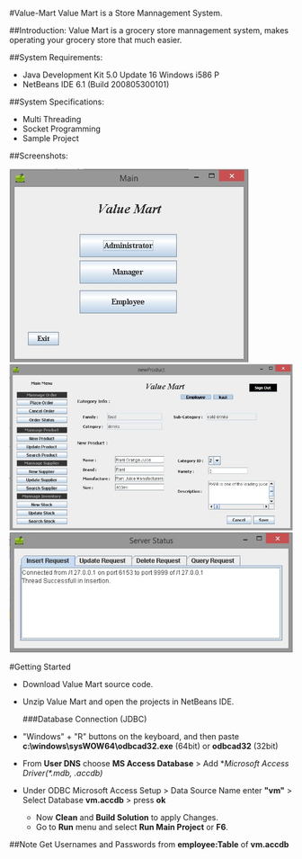 #Value-Mart
Value Mart is a Store Mannagement System.

##Introduction:
Value Mart is a grocery store mannagement system, makes operating your grocery store that much easier.

##System Requirements:
  - Java Development Kit 5.0 Update 16 Windows i586 P
  - NetBeans IDE 6.1 (Build 200805300101)

##System Specifications:
  - Multi Threading
  - Socket Programming
  - Sample Project

##Screenshots:
   [<div style="display:block;margin:auto;"><img src="https://raw.githubusercontent.com/m-fahim/Value-Mart/master/client/src/images/scr.jpg"></div>](https://github.com/m-fahim/Value-Mart/)
   [<div style="display:block;margin:auto;"><img src="https://raw.githubusercontent.com/m-fahim/Value-Mart/master/client/src/images/scr2.jpg"></div>](https://github.com/m-fahim/Value-Mart/)
   [<div style="text-align:center"><img src="https://raw.githubusercontent.com/m-fahim/Value-Mart/master/server/src/images/scr3.jpg"></div>](https://github.com/m-fahim/Value-Mart/)

#Getting Started
  - Download Value Mart source code.
  - Unzip Value Mart and open the projects in NetBeans IDE.
  
    ###Database Connection (JDBC)
- "Windows" + "R" buttons on the keyboard, and then paste **c:\windows\sysWOW64\odbcad32.exe** (64bit) or **odbcad32** (32bit)
- From **User DNS** choose **MS Access Database** > Add **Microsoft Access Driver(*.mdb, *.accdb)**
- Under ODBC Microsoft Access Setup > Data Source Name enter **"vm"** > Select Database **vm.accdb** > press **ok**

  - Now **Clean** and **Build Solution** to apply Changes.
  - Go to **Run** menu and select **Run Main Project** or **F6**.
  
##Note
Get Usernames and Passwords from **employee:Table** of **vm.accdb**

